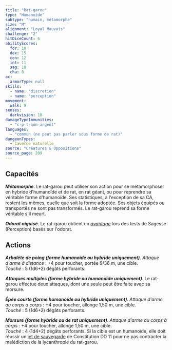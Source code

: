 ```yaml
---
title: "Rat-garou"
type: "Humanoïde"
subtype: "humain, métamorphe"
size: "M"
alignment: "Loyal Mauvais"
challenge: "2"
hitDiceCount: 6
abilityScores:
  for: 10
  dex: 15
  con: 12
  int: 11
  sag: 10
  cha: 8
ac:
  armorType: null
skills:
  - name: "discretion"
  - name: "perception"
movement:
  walk: 9
senses:
  darkvision: 18
damageTypeImmunities: 
  - "c-p-t-non-argent"
languages:
  - "commun (ne peut pas parler sous forme de rat)"
dungeonTypes:
  - Caverne naturelle
source: "Créatures & Oppositions"
source_page: 209
---
```

## Capacités
_**Métamorphe**_. Le rat-garou peut utiliser son action pour se métamorphoser en hybride d'humanoïde et de rat, en rat géant, ou pour reprendre sa véritable forme d'humanoïde. Ses statistiques, à l'exception de sa CA, restent les mêmes, quelle que soit la forme adoptée. Ses objets équipés ou transportés ne sont pas transformés. Le rat-garou reprend sa forme véritable s'il meurt.

_**Odorat aiguisé**_. Le rat-garou obtient un [_avantage_](/utiliser-les-caracteristiques/#avantage-et-desavantage) lors des tests de Sagesse (Perception) basés sur l'odorat.

## Actions
_**Arbalète de poing (forme humanoïde ou hybride uniquement)**_. _Attaque d'arme à distance_ : +4 pour toucher, portée 9/36 m, une cible.  
_Touché_ : 5 (1d6+2) dégâts perforants.

_**Attaques multiples (forme hybride ou humanoïde uniquement)**_. Le rat-garou effectue deux attaques, dont une seule peut être faite avec sa morsure.

_**Épée courte (forme humanoïde ou hybride uniquement)**_. _Attaque d'arme au corps à corps_ : +4 pour toucher, allonge 1,50 m, une cible.  
_Touché_ : 5 (1d6+2) dégâts perforants.

_**Morsure (forme hybride ou de rat uniquement)**_. _Attaque d'arme au corps à corps_ : +4 pour toucher, allonge 1,50 m, une cible.  
_Touché_ : 4 (1d4+2) dégâts perforants. Si la cible est un humanoïde, elle doit réussir un [jet de sauvegarde](/utiliser-les-caracteristiques/#jets-de-sauvegarde) de Constitution DD 11 pour ne pas contracter la malédiction de la lycanthropie du rat-garou.

